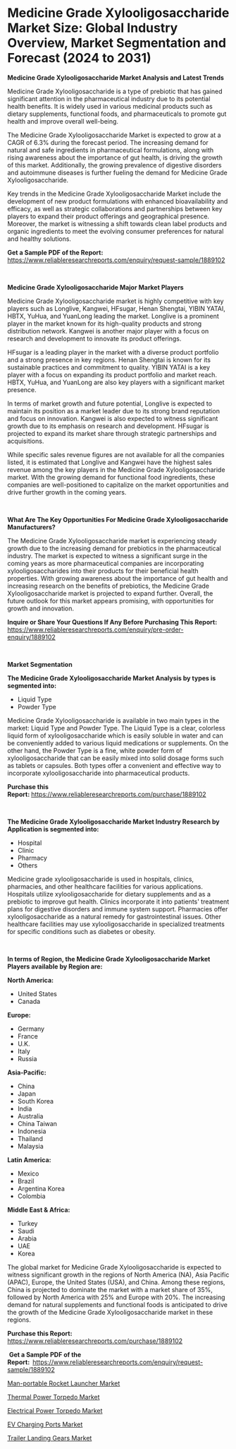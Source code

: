 <p><h1>Medicine Grade Xylooligosaccharide Market Size: Global Industry Overview, Market Segmentation and Forecast (2024 to 2031)</h1></p><p><strong>Medicine Grade Xylooligosaccharide Market Analysis and Latest Trends</strong></p>
<p><p>Medicine Grade Xylooligosaccharide is a type of prebiotic that has gained significant attention in the pharmaceutical industry due to its potential health benefits. It is widely used in various medicinal products such as dietary supplements, functional foods, and pharmaceuticals to promote gut health and improve overall well-being. </p><p>The Medicine Grade Xylooligosaccharide Market is expected to grow at a CAGR of 6.3% during the forecast period. The increasing demand for natural and safe ingredients in pharmaceutical formulations, along with rising awareness about the importance of gut health, is driving the growth of this market. Additionally, the growing prevalence of digestive disorders and autoimmune diseases is further fueling the demand for Medicine Grade Xylooligosaccharide.</p><p>Key trends in the Medicine Grade Xylooligosaccharide Market include the development of new product formulations with enhanced bioavailability and efficacy, as well as strategic collaborations and partnerships between key players to expand their product offerings and geographical presence. Moreover, the market is witnessing a shift towards clean label products and organic ingredients to meet the evolving consumer preferences for natural and healthy solutions.</p></p>
<p><strong>Get a Sample PDF of the Report:&nbsp;</strong> <a href="https://www.reliableresearchreports.com/enquiry/request-sample/1889102">https://www.reliableresearchreports.com/enquiry/request-sample/1889102</a></p>
<p>&nbsp;</p>
<p><strong>Medicine Grade Xylooligosaccharide Major Market Players</strong></p>
<p><p>Medicine Grade Xylooligosaccharide market is highly competitive with key players such as Longlive, Kangwei, HFsugar, Henan Shengtai, YIBIN YATAI, HBTX, YuHua, and YuanLong leading the market. Longlive is a prominent player in the market known for its high-quality products and strong distribution network. Kangwei is another major player with a focus on research and development to innovate its product offerings.</p><p>HFsugar is a leading player in the market with a diverse product portfolio and a strong presence in key regions. Henan Shengtai is known for its sustainable practices and commitment to quality. YIBIN YATAI is a key player with a focus on expanding its product portfolio and market reach. HBTX, YuHua, and YuanLong are also key players with a significant market presence.</p><p>In terms of market growth and future potential, Longlive is expected to maintain its position as a market leader due to its strong brand reputation and focus on innovation. Kangwei is also expected to witness significant growth due to its emphasis on research and development. HFsugar is projected to expand its market share through strategic partnerships and acquisitions.</p><p>While specific sales revenue figures are not available for all the companies listed, it is estimated that Longlive and Kangwei have the highest sales revenue among the key players in the Medicine Grade Xylooligosaccharide market. With the growing demand for functional food ingredients, these companies are well-positioned to capitalize on the market opportunities and drive further growth in the coming years.</p></p>
<p>&nbsp;</p>
<p><strong>What Are The Key Opportunities For Medicine Grade Xylooligosaccharide Manufacturers?</strong></p>
<p><p>The Medicine Grade Xylooligosaccharide market is experiencing steady growth due to the increasing demand for prebiotics in the pharmaceutical industry. The market is expected to witness a significant surge in the coming years as more pharmaceutical companies are incorporating xylooligosaccharides into their products for their beneficial health properties. With growing awareness about the importance of gut health and increasing research on the benefits of prebiotics, the Medicine Grade Xylooligosaccharide market is projected to expand further. Overall, the future outlook for this market appears promising, with opportunities for growth and innovation.</p></p>
<p><strong>Inquire or Share Your Questions If Any Before Purchasing This Report:</strong> <a href="https://www.reliableresearchreports.com/enquiry/pre-order-enquiry/1889102">https://www.reliableresearchreports.com/enquiry/pre-order-enquiry/1889102</a></p>
<p>&nbsp;</p>
<p><strong>Market Segmentation</strong></p>
<p><strong>The Medicine Grade Xylooligosaccharide Market Analysis by types is segmented into:</strong></p>
<p><ul><li>Liquid Type</li><li>Powder Type</li></ul></p>
<p><p>Medicine Grade Xylooligosaccharide is available in two main types in the market: Liquid Type and Powder Type. The Liquid Type is a clear, colorless liquid form of xylooligosaccharide which is easily soluble in water and can be conveniently added to various liquid medications or supplements. On the other hand, the Powder Type is a fine, white powder form of xylooligosaccharide that can be easily mixed into solid dosage forms such as tablets or capsules. Both types offer a convenient and effective way to incorporate xylooligosaccharide into pharmaceutical products.</p></p>
<p><strong>Purchase this Report:&nbsp;</strong><a href="https://www.reliableresearchreports.com/purchase/1889102">https://www.reliableresearchreports.com/purchase/1889102</a></p>
<p>&nbsp;</p>
<p><strong>The Medicine Grade Xylooligosaccharide Market Industry Research by Application is segmented into:</strong></p>
<p><ul><li>Hospital</li><li>Clinic</li><li>Pharmacy</li><li>Others</li></ul></p>
<p><p>Medicine grade xylooligosaccharide is used in hospitals, clinics, pharmacies, and other healthcare facilities for various applications. Hospitals utilize xylooligosaccharide for dietary supplements and as a prebiotic to improve gut health. Clinics incorporate it into patients' treatment plans for digestive disorders and immune system support. Pharmacies offer xylooligosaccharide as a natural remedy for gastrointestinal issues. Other healthcare facilities may use xylooligosaccharide in specialized treatments for specific conditions such as diabetes or obesity.</p></p>
<p>&nbsp;</p>
<p><strong>In terms of Region, the Medicine Grade Xylooligosaccharide Market Players available by Region are:</strong></p>
<p>
    <p> <strong> North America: </strong>
        <ul>
            <li>United States</li>
            <li>Canada</li>
        </ul>
        </p> 
    <p> <strong> Europe: </strong>
        <ul>
            <li>Germany</li>
            <li>France</li>
            <li>U.K.</li>
            <li>Italy</li>
            <li>Russia</li>
        </ul>
        </p> 
    <p> <strong> Asia-Pacific: </strong>
        <ul>
            <li>China</li>
            <li>Japan</li>
            <li>South Korea</li>
            <li>India</li>
            <li>Australia</li>
            <li>China Taiwan</li>
            <li>Indonesia</li>
            <li>Thailand</li>
            <li>Malaysia</li>
        </ul>
        </p> 
    <p> <strong> Latin America: </strong>
        <ul>
            <li>Mexico</li>
            <li>Brazil</li>
            <li>Argentina Korea</li>
            <li>Colombia</li>
        </ul>
        </p> 
    <p> <strong> Middle East & Africa: </strong>
        <ul>
            <li>Turkey</li>
            <li>Saudi</li>
            <li>Arabia</li>
            <li>UAE</li>
            <li>Korea</li>
        </ul>
    </p>
    </p>
<p><p>The global market for Medicine Grade Xylooligosaccharide is expected to witness significant growth in the regions of North America (NA), Asia Pacific (APAC), Europe, the United States (USA), and China. Among these regions, China is projected to dominate the market with a market share of 35%, followed by North America with 25% and Europe with 20%. The increasing demand for natural supplements and functional foods is anticipated to drive the growth of the Medicine Grade Xylooligosaccharide market in these regions.</p></p>
<p><strong>Purchase this Report: </strong><a href="https://www.reliableresearchreports.com/purchase/1889102">https://www.reliableresearchreports.com/purchase/1889102</a></p>
<p>&nbsp;<strong>Get a Sample PDF of the Report:&nbsp;&nbsp;</strong><a href="https://www.reliableresearchreports.com/enquiry/request-sample/1889102">https://www.reliableresearchreports.com/enquiry/request-sample/1889102</a></p>
<p><strong></strong></p>
<p><p><a href="https://gamy-alyssum-396.notion.site/Man-portable-Rocket-Launcher-Market-Size-Market-Share-and-Global-Market-Analysis-Report-2024-203-ec4cc3ba2ca2445ca0ee17a05ec467f4">Man-portable Rocket Launcher Market</a></p><p><a href="https://fearless-okapi-6c8.notion.site/Thermal-Power-Torpedo-Market-Analysis-Examines-its-Scope-on-Growth-Opportunities-and-Forecasted-Tre-4c550d0188d24ef093bc76f696351d02">Thermal Power Torpedo Market</a></p><p><a href="https://noble-drawer-34c.notion.site/Electrical-Power-Torpedo-Market-Analysis-Examines-its-Scope-on-Growth-Opportunities-and-Forecasted--3d97ef92dfed42238f1f5b4292145ab4">Electrical Power Torpedo Market</a></p><p><a href="https://view.publitas.com/reportprime-1/ev-charging-ports-market-growth-market-trends-covid-19-impact-and-forecasts-for-period-from-2024-2031/">EV Charging Ports Market</a></p><p><a href="https://view.publitas.com/reportprime-1/trailer-landing-gears-market-furnish-information-about-market-size-market-share-market-dynamics-and-projections-spanning-from-2024-to-2031/">Trailer Landing Gears Market</a></p></p>